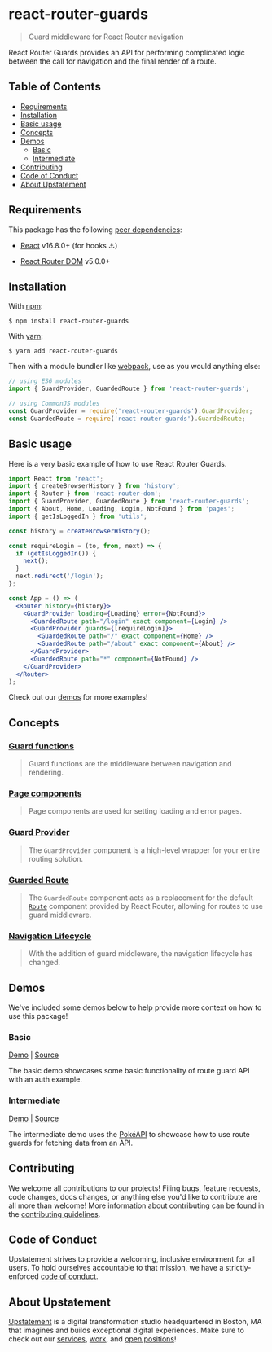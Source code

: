 # react-router-guards

> Guard middleware for React Router navigation

React Router Guards provides an API for performing complicated logic between the call for navigation and the final render of a route.

## Table of Contents

- [Requirements](#requirements)
- [Installation](#installation)
- [Basic usage](#basic-usage)
- [Concepts](#concepts)
- [Demos](#demos)
  - [Basic](#basic)
  - [Intermediate](#intermediate)
- [Contributing](#contributing)
- [Code of Conduct](#code-of-conduct)
- [About Upstatement](#about-upstatement)

## Requirements

This package has the following [peer dependencies](https://docs.npmjs.com/files/package.json#peerdependencies):

- [React](https://www.npmjs.com/package/react) v16.8.0+ (for hooks ⚓️)

- [React Router DOM](https://www.npmjs.com/package/react-router-dom) v5.0.0+

## Installation

With [npm](https://www.npmjs.com):

```shell
$ npm install react-router-guards
```

With [yarn](https://yarnpkg.com/):

```shell
$ yarn add react-router-guards
```

Then with a module bundler like [webpack](https://webpack.github.io/), use as you would anything else:

```js
// using ES6 modules
import { GuardProvider, GuardedRoute } from 'react-router-guards';

// using CommonJS modules
const GuardProvider = require('react-router-guards').GuardProvider;
const GuardedRoute = require('react-router-guards').GuardedRoute;
```

## Basic usage

Here is a very basic example of how to use React Router Guards.

```jsx
import React from 'react';
import { createBrowserHistory } from 'history';
import { Router } from 'react-router-dom';
import { GuardProvider, GuardedRoute } from 'react-router-guards';
import { About, Home, Loading, Login, NotFound } from 'pages';
import { getIsLoggedIn } from 'utils';

const history = createBrowserHistory();

const requireLogin = (to, from, next) => {
  if (getIsLoggedIn()) {
    next();
  }
  next.redirect('/login');
};

const App = () => (
  <Router history={history}>
    <GuardProvider loading={Loading} error={NotFound}>
      <GuardedRoute path="/login" exact component={Login} />
      <GuardProvider guards={[requireLogin]}>
        <GuardedRoute path="/" exact component={Home} />
        <GuardedRoute path="/about" exact component={About} />
      </GuardProvider>
      <GuardedRoute path="*" component={NotFound} />
    </GuardProvider>
  </Router>
);
```

Check out our [demos](#demos) for more examples!

## Concepts

### [Guard functions](/docs/guard-functions.md)

> Guard functions are the middleware between navigation and rendering.

### [Page components](/docs/page-components.md)

> Page components are used for setting loading and error pages.

### [Guard Provider](/docs/guard-provider.md)

> The `GuardProvider` component is a high-level wrapper for your entire routing solution.

### [Guarded Route](/docs/guarded-route.md)

> The `GuardedRoute` component acts as a replacement for the default [`Route`](https://reacttraining.com/react-router/core/api/Route) component provided by React Router, allowing for routes to use guard middleware.

### [Navigation Lifecycle](/docs/navigation-lifecycle.md)

> With the addition of guard middleware, the navigation lifecycle has changed.

## Demos

We've included some demos below to help provide more context on how to use this package!

### Basic

[Demo](#basic) | [Source](demos/basic)

The basic demo showcases some basic functionality of route guard API with an auth example.

### Intermediate

[Demo](#intermediate) | [Source](demos/intermediate)

The intermediate demo uses the [PokéAPI](https://pokeapi.co/) to showcase how to use route guards for fetching data from an API.

## Contributing

We welcome all contributions to our projects! Filing bugs, feature requests, code changes, docs changes, or anything else you'd like to contribute are all more than welcome! More information about contributing can be found in the [contributing guidelines](.github/CONTRIBUTING.md).

## Code of Conduct

Upstatement strives to provide a welcoming, inclusive environment for all users. To hold ourselves accountable to that mission, we have a strictly-enforced [code of conduct](CODE_OF_CONDUCT.md).

## About Upstatement

[Upstatement](https://www.upstatement.com/) is a digital transformation studio headquartered in Boston, MA that imagines and builds exceptional digital experiences. Make sure to check out our [services](https://www.upstatement.com/services/), [work](https://www.upstatement.com/work/), and [open positions](https://www.upstatement.com/jobs/)!
